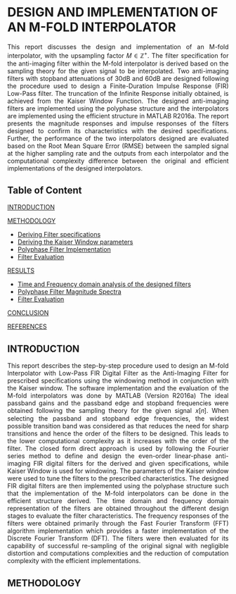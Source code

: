 # DESIGN AND IMPLEMENTATION OF AN M-FOLD INTERPOLATOR
<div align="justify">
This report discusses the design and implementation of an M-fold interpolator, with the upsampling factor 𝑀 ∈ ℤ<sup>+</sup>. The filter specification for the anti-imaging filter within the M-fold interpolator is derived based on the sampling theory for the given signal to be interpolated. Two anti-imaging filters with stopband attenuations of 30dB and 60dB are designed following the procedure used to design a Finite-Duration Impulse Response (FIR) Low-Pass filter. The truncation of the Infinite Response initially obtained, is achieved from the Kaiser Window Function. The designed anti-imaging filters are implemented using the polyphase structure and the interpolators are implemented using the efficient structure in MATLAB R2016a. The report presents the magnitude responses and impulse responses of the filters designed to confirm its characteristics with the desired specifications. Further, the performance of the two interpolators designed are evaluated based on the Root Mean Square Error (RMSE) between the sampled signal at the higher sampling rate and the outputs from each interpolator and the computational complexity difference between the original and efficient implementations of the designed interpolators.</div>

## Table of Content
[INTRODUCTION](#introduction)

[METHODOLOGY](#method)

* [Deriving Filter specifications](#derivation)
* [Deriving the Kaiser Window parameters](#kaiser)
* [Polyphase Filter Implementation](#implementation)
* [Filter Evaluation](#evaluation)
  
[RESULTS](#results)

* [Time and Frequency domain analysis of the designed filters](#analysis)
* [Polyphase Filter Magnitude Spectra](#spectra)
* [Filter Evaluation](#eval)

[CONCLUSION](#conclusion)

[REFERENCES](#references)

## INTRODUCTION
<div align="justify">
This report describes the step-by-step procedure used to design an M-fold Interpolator with Low-Pass FIR Digital Filter as the Anti-Imaging Filter for prescribed specifications using the windowing method in conjunction with the Kaiser window. The software implementation and the evaluation of the M-fold interpolators was done by MATLAB (Version R2016a)
The ideal passband gains and the passband edge and stopband frequencies were obtained following the sampling theory for the given signal 𝑥[𝑛]. When selecting the passband and stopband edge frequencies, the widest possible transition band was considered as that reduces the need for sharp transitions and hence the order of the filters to be designed. This leads to the lower computational complexity as it increases with the order of the filter.
The closed form direct approach is used by following the Fourier series method to define and design the even-order linear-phase anti-imaging FIR digital filters for the derived and given specifications, while Kaiser Window is used for windowing. The parameters of the Kaiser window were used to tune the filters to the prescribed characteristics. The designed FIR digital filters are then implemented using the polyphase structure such that the implementation of the M-fold interpolators can be done in the efficient structure derived.
The time domain and frequency domain representation of the filters are obtained throughout the different design stages to evaluate the filter characteristics. The frequency responses of the filters were obtained primarily through the Fast Fourier Transform (FFT) algorithm implementation which provides a faster implementation of the Discrete Fourier Transform (DFT). The filters were then evaluated for its capability of successful re-sampling of the original signal with negligible distortion and computations complexities and the reduction of computation complexity with the efficient implementations.</div>

## METHODOLOGY
